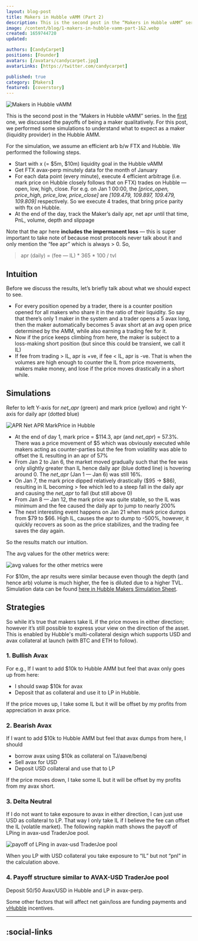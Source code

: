 ```yaml
---
layout: blog-post
title: Makers in Hubble vAMM (Part 2)
description: This is the second post in the “Makers in Hubble vAMM” series. In the first one, we discussed the payoffs of being a maker qualitatively
image: /content/blog/1-makers-in-hubble-vamm-part-1&2.webp
created: 1659744720
updated:

authors: [CandyCarpet]
positions: [Founder]
avatars: [/avatars/candycarpet.jpg]
avatarLinks: [https://twitter.com/candycarpet]

published: true
category: [Makers]
featured: [coverstory]
---
```



![Makers in Hubble vAMM](/content/blog/1-makers-in-hubble-vamm-part-1&2.webp)

This is the second post in the “Makers in Hubble vAMM” series. In the [first](/blogs/makers-in-hubble-exchange-vamm-part-1) one, we discussed the payoffs of being a maker qualitatively. For this post, we performed some simulations to understand what to expect as a maker (liquidity provider) in the Hubble AMM.

For the simulation, we assume an efficient arb b/w FTX and Hubble. We performed the following steps.

- Start with x (= $5m, $10m) liquidity goal in the Hubble vAMM
- Get FTX avax-perp minutely data for the month of January
- For each data point (every minute), execute 4 efficient arbitrage (i.e. mark price on Hubble closely follows that on FTX) trades on Hubble — open, low, high, close. For e.g. on Jan 1 00:00, the _\[price\_open, price\_high, price\_low, price\_close\]_ are _\[109.479, 109.897, 109.479, 109.809\]_ respectively. So we execute 4 trades, that bring price parity with ftx on Hubble.
- At the end of the day, track the Maker’s daily apr, net apr until that time, PnL, volume, depth and slippage

Note that the apr here **includes the impermanent loss** — this is super important to take note of because most protocols never talk about it and only mention the “fee apr” which is always > 0. So,

> apr (daily) = (fee — IL) \* 365 \* 100 / tvl

## Intuition


Before we discuss the results, let’s briefly talk about what we should expect to see.

- For every position opened by a trader, there is a counter position opened for all makers who share it in the ratio of their liquidity. So say that there’s only 1 maker in the system and a trader opens a 5 avax long, then the maker automatically becomes 5 avax short at an avg open price determined by the AMM, while also earning a trading fee for it.
- Now if the price keeps climbing from here, the maker is subject to a loss-making short position (but since this could be transient, we call it IL)
- If fee from trading > IL, apr is +ve, if fee < IL, apr is -ve. That is when the volumes are high enough to counter the IL from price movements, makers make money, and lose if the price moves drastically in a short while.

## Simulations

Refer to left Y-axis for _net\_apr_ (green) and mark price (yellow) and right Y-axis for daily apr (dotted blue)

![APR Net APR MarkPrice in Hubble](/content/blog/2-makers-in-hubble-vamm-part-2.png)

- At the end of day 1, mark price = $114.3, apr (and _net\_apr_) = 57.3%. There was a price movement of $5 which was obviously executed while makers acting as counter-parties but the fee from volatility was able to offset the IL resulting in an apr of 57%
- From Jan 2 to Jan 6, the market moved gradually such that the fee was only slightly greater than IL hence daily apr (blue dotted line) is hovering around 0. The _net\_apr_ (Jan 1 — Jan 6) was still 16%.
- On Jan 7, the mark price dipped relatively drastically ($95 -> $86), resulting in IL becoming > fee which led to a steep fall in the daily apr and causing the _net\_apr_ to fall (but still above 0)
- From Jan 8 — Jan 12, the mark price was quite stable, so the IL was minimum and the fee caused the daily apr to jump to nearly 200%
- The next interesting event happens on Jan 21 when mark price dumps from $79 to $66. High IL, causes the apr to dump to -500%, however, it quickly recovers as soon as the price stabilizes, and the trading fee saves the day again.


So the results match our intuition.

The avg values for the other metrics were:

![avg values for the other metrics were](/content/blog/3-makers-in-hubble-vamm-part-2.webp)

For $10m, the apr results were similar because even though the depth (and hence arb) volume is much higher, the fee is diluted due to a higher TVL. Simulation data can be found [here in Hubble Makers Simulation Sheet](https://docs.google.com/spreadsheets/d/12TlFwOuqW4UhALT5ATEQLWVa3TpGRocNNA3bEOXQLcc/edit?usp=sharing).


## Strategies


So while it’s true that makers take IL if the price moves in either direction; however it’s still possible to express your view on the direction of the asset. This is enabled by Hubble's multi-collateral design which supports USD and avax collateral at launch (with BTC and ETH to follow).

### 1. Bullish Avax

For e.g., If I want to add $10k to Hubble AMM but feel that avax only goes up from here:

*   I should swap $10k for avax
*   Deposit that as collateral and use it to LP in Hubble.

If the price moves up, I take some IL but it will be offset by my profits from appreciation in avax price.

### 2. Bearish Avax

If I want to add $10k to Hubble AMM but feel that avax dumps from here, I should

*   borrow avax using $10k as collateral on TJ/aave/benqi
*   Sell avax for USD
*   Deposit USD collateral and use that to LP

If the price moves down, I take some IL but it will be offset by my profits from my avax short.

### 3. Delta Neutral

If I do not want to take exposure to avax in either direction, I can just use USD as collateral to LP. That way I only take IL if I believe the fee can offset the IL (volatile market). The following napkin math shows the payoff of LPing in avax-usd TraderJoe pool.

![payoff of LPing in avax-usd TraderJoe pool](/content/blog/4-makers-in-hubble-vamm-part-2.webp)

When you LP with USD collateral you take exposure to “IL” but not “pnl” in the calculation above.

### 4. Payoff structure similar to AVAX-USD TraderJoe pool

Deposit 50/50 Avax/USD in Hubble and LP in avax-perp.

Some other factors that will affect net gain/loss are funding payments and [vHubble](https://twitter.com/HubbleExchange/status/1555125897161715712) incentives.

---
:social-links
---
